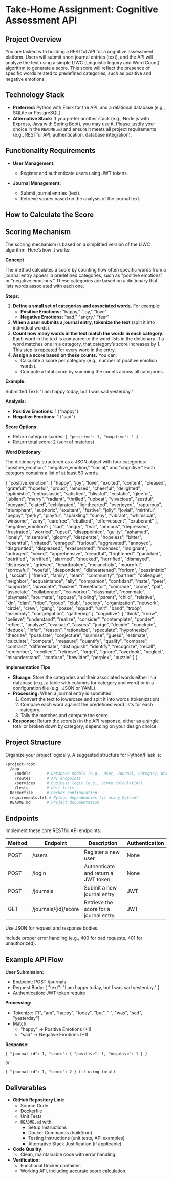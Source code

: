 # Take-Home Assignment: Cognitive Assessment API

## Project Overview

You are tasked with building a RESTful API for a cognitive assessment platform. Users will submit short journal entries (text), and the API will analyze the text using a simple LIWC (Linguistic Inquiry and Word Count) algorithm to generate a score. This score will reflect the presence of specific words related to predefined categories, such as positive and negative emotions.

## Technology Stack

* **Preferred:** Python with Flask for the API, and a relational database (e.g., SQLite or PostgreSQL).
* **Alternative Stack:** If you prefer another stack (e.g., Node.js with Express, Java with Spring Boot), you may use it. Please justify your choice in the `README.md` and ensure it meets all project requirements (e.g., RESTful API, authentication, database integration).

## Functionality Requirements

* **User Management:**
    * Register and authenticate users using JWT tokens.

* **Journal Management:**
    * Submit journal entries (text).
    * Retrieve scores based on the analysis of the journal text.

## How to Calculate the Score

## Scoring Mechanism

The scoring mechanism is based on a simplified version of the LIWC algorithm. Here’s how it works:

**Concept**

The method calculates a score by counting how often specific words from a journal entry appear in predefined categories, such as "positive emotions" or "negative emotions." These categories are based on a dictionary that lists words associated with each one.

**Steps:**

1.  **Define a small set of categories and associated words.** For example:
    * **Positive Emotions:** "happy," "joy," "love"
    * **Negative Emotions:** "sad," "angry," "fear"
2.  **When a user submits a journal entry, tokenize the text** (split it into individual words).
3.  **Count how many words in the text match the words in each category.** Each word in the text is compared to the word lists in the dictionary. If a word matches one in a category, that category’s score increases by 1. This step is repeated for every word in the entry.
4.  **Assign a score based on these counts.** You can:
    * Calculate a score per category (e.g., number of positive emotion words).
    * Compute a total score by summing the counts across all categories.

**Example:**

Submitted Text: "I am happy today, but I was sad yesterday."

**Analysis:**

* **Positive Emotions:** 1 ("happy")
* **Negative Emotions:** 1 ("sad")

**Score Options:**

* Return category scores: `{ "positive": 1, "negative": 1 }`
* Return total score: 2 (sum of matches)

**Word Dictionary**

The dictionary is structured as a JSON object with four categories: "positive_emotion," "negative_emotion," "social," and "cognitive." Each category contains a list of at least 50 words.

{
  "positive_emotion": [
    "happy", "joy", "love", "excited", "content", "pleased", "grateful", "hopeful", "proud", "amused",
    "cheerful", "delighted", "optimistic", "enthusiastic", "satisfied", "blissful", "ecstatic", "gleeful",
    "jubilant", "merry", "radiant", "thrilled", "upbeat", "vivacious", "zestful", "buoyant", "elated",
    "exhilarated", "lighthearted", "overjoyed", "rapturous", "triumphant", "euphoric", "exultant", "festive",
    "jolly", "jovial", "mirthful", "peppy", "perky", "playful", "sparkling", "sunny", "vibrant", "whimsical",
    "winsome", "zany", "carefree", "ebullient", "effervescent", "exuberant"
  ],
  "negative_emotion": [
    "sad", "angry", "fear", "anxious", "depressed", "frustrated", "worried", "upset", "disappointed", "guilty",
    "ashamed", "lonely", "miserable", "gloomy", "desperate", "hopeless", "bitter", "resentful", "irritated",
    "enraged", "furious", "aggravated", "annoyed", "disgruntled", "displeased", "exasperated", "incensed",
    "indignant", "outraged", "vexed", "apprehensive", "dreadful", "frightened", "panicked", "petrified",
    "terrified", "alarmed", "shocked", "horrified", "dismayed", "distressed", "grieved", "heartbroken",
    "melancholy", "mournful", "sorrowful", "woeful", "despondent", "disheartened", "forlorn", "pessimistic"
  ],
  "social": [
    "friend", "family", "team", "community", "partner", "colleague", "neighbor", "acquaintance", "ally", "companion",
    "confidant", "mate", "peer", "supporter", "advocate", "backer", "benefactor", "comrade", "crony", "pal",
    "associate", "collaborator", "co-worker", "classmate", "roommate", "playmate", "soulmate", "spouse", "sibling",
    "parent", "child", "relative", "kin", "clan", "tribe", "group", "club", "society", "organization", "network",
    "circle", "crew", "gang", "posse", "squad", "unit", "band", "troop", "assembly", "congregation", "gathering"
  ],
  "cognitive": [
    "think", "know", "believe", "understand", "realize", "consider", "contemplate", "ponder", "reflect", "analyze",
    "evaluate", "assess", "judge", "decide", "conclude", "deduce", "infer", "reason", "rationalize", "speculate",
    "hypothesize", "theorize", "postulate", "conjecture", "surmise", "guess", "estimate", "calculate", "compute",
    "measure", "quantify", "qualify", "compare", "contrast", "differentiate", "distinguish", "identify", "recognize",
    "recall", "remember", "recollect", "retrieve", "forget", "ignore", "overlook", "neglect", "misunderstand",
    "confuse", "bewilder", "perplex", "puzzle"
  ]
}
  
**Implementation Tips**

* **Storage:** Store the categories and their associated words either in a database (e.g., a table with columns for category and word) or in a configuration file (e.g., JSON or YAML).
* **Processing:** When a journal entry is submitted:
    1.  Convert the text to lowercase and split it into words (tokenization).
    2.  Compare each word against the predefined word lists for each category.
    3.  Tally the matches and compute the score.
* **Response:** Return the score(s) in the API response, either as a single total or broken down by category, depending on your design choice.

## Project Structure

Organize your project logically. A suggested structure for Python/Flask is:

```bash
/project-root
  /app
    /models       # Database models (e.g., User, Journal, Category, Word)
    /routes       # API endpoints
    /services     # Business logic (e.g., score calculation)
    /tests        # Unit tests
  Dockerfile      # Docker configuration
  requirements.txt # Python dependencies (if using Python)
  README.md       # Project documentation
```

## Endpoints

Implement these core RESTful API endpoints:

| Method | Endpoint             | Description                  | Authentication |
|--------|----------------------|------------------------------|----------------|
| POST   | /users               | Register a new user          | None           |
| POST   | /login               | Authenticate and return a JWT token | None           |
| POST   | /journals            | Submit a new journal entry   | JWT            |
| GET    | /journals/{id}/score | Retrieve the score for a journal entry | JWT            |

Use JSON for request and response bodies.

Include proper error handling (e.g., 400 for bad requests, 401 for unauthorized).

## Example API Flow

**User Submission:**

  - Endpoint: POST /journals
  - Request Body: { "text": "I am happy today, but I was sad yesterday." }
  - Authentication: JWT token require

**Processing:**

  - Tokenize: ["i", "am", "happy", "today", "but", "i", "was", "sad", "yesterday"]
  - Match:
    - "happy" → Positive Emotions (+1)
    - "sad" → Negative Emotions (+1)

**Response:**

    { "journal_id": 1, "score": { "positive": 1, "negative": 1 } }

    Or: 
    
    { "journal_id": 1, "score": 2 } (if using total)


## Deliverables

* **GitHub Repository Link:**
    * Source Code
    * Dockerfile
    * Unit Tests
    * `README.md` with:
        * Setup Instructions
        * Docker Commands (build/run)
        * Testing Instructions (unit tests, API examples)
        * Alternative Stack Justification (if applicable)
* **Code Quality:**
    * Clean, maintainable code with error handling.
* **Verification:**
    * Functional Docker container.
    * Working API, including accurate score calculation.


